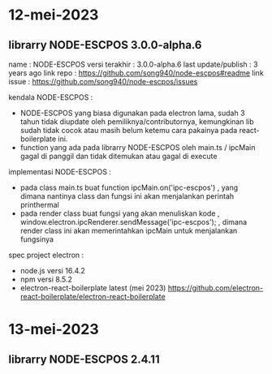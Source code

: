 # 12-mei-2023
## librarry NODE-ESCPOS  3.0.0-alpha.6
name : NODE-ESCPOS 
versi terakhir : 3.0.0-alpha.6
last update/publish : 3 years ago
link repo : https://github.com/song940/node-escpos#readme
link issue : https://github.com/song940/node-escpos/issues

kendala NODE-ESCPOS  :
- NODE-ESCPOS yang biasa digunakan pada electron lama, sudah 3 tahun tidak diupdate oleh pemiliknya/contributornya, kemungkinan lib sudah tidak cocok atau masih belum ketemu cara pakainya pada react-boilerplate ini.
- function yang ada pada librarry NODE-ESCPOS oleh main.ts / ipcMain gagal di panggil dan tidak ditemukan atau gagal di execute

implementasi NODE-ESCPOS  :
- pada class main.ts buat function ipcMain.on('ipc-escpos')  , yang dimana nantinya class dan fungsi ini akan menjalankan perintah printhermal
- pada render class buat fungsi yang akan menuliskan kode , window.electron.ipcRenderer.sendMessage('ipc-escpos'); , dimana render class ini akan memerintahkan ipcMain untuk menjalankan fungsinya   

spec project electron :
- node.js versi 16.4.2
- npm versi 8.5.2
- electron-react-boilerplate latest (mei 2023) https://github.com/electron-react-boilerplate/electron-react-boilerplate


# 13-mei-2023
## librarry NODE-ESCPOS  2.4.11